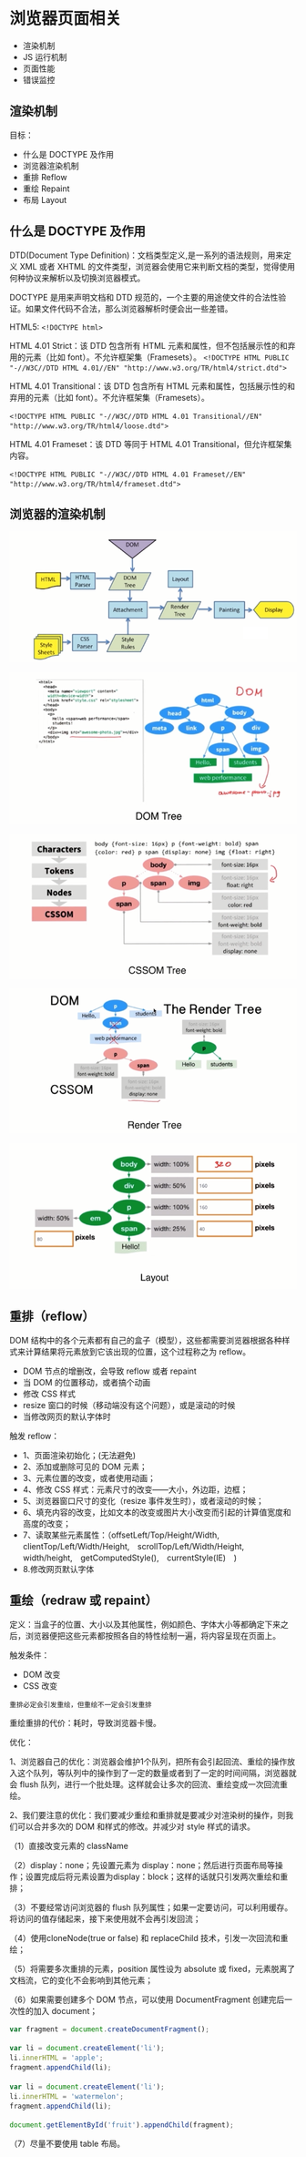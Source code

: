 # 浏览器页面相关

- 渲染机制
- JS 运行机制
- 页面性能
- 错误监控

## 渲染机制

目标：

- 什么是 DOCTYPE 及作用
- 浏览器渲染机制
- 重排 Reflow
- 重绘 Repaint
- 布局 Layout

## 什么是 DOCTYPE 及作用

DTD(Document Type Definition)：文档类型定义,是一系列的语法规则，用来定义 XML 或者 XHTML 的文件类型，浏览器会使用它来判断文档的类型，觉得使用何种协议来解析以及切换浏览器模式。

DOCTYPE 是用来声明文档和 DTD 规范的，一个主要的用途使文件的合法性验证。如果文件代码不合法，那么浏览器解析时便会出一些差错。

HTML5: `<!DOCTYPE html>`

HTML 4.01 Strict：该 DTD 包含所有 HTML 元素和属性，但不包括展示性的和弃用的元素（比如 font）。不允许框架集（Framesets）。
`<!DOCTYPE HTML PUBLIC "-//W3C//DTD HTML 4.01//EN" "http://www.w3.org/TR/html4/strict.dtd">`

HTML 4.01 Transitional：该 DTD 包含所有 HTML 元素和属性，包括展示性的和弃用的元素（比如 font）。不允许框架集（Framesets）。

`<!DOCTYPE HTML PUBLIC "-//W3C//DTD HTML 4.01 Transitional//EN"
"http://www.w3.org/TR/html4/loose.dtd">`

HTML 4.01 Frameset：该 DTD 等同于 HTML 4.01 Transitional，但允许框架集内容。

`<!DOCTYPE HTML PUBLIC "-//W3C//DTD HTML 4.01 Frameset//EN"
"http://www.w3.org/TR/html4/frameset.dtd">`

## 浏览器的渲染机制

![xrjz](./img/xrjz.png)

![shili](./img/shili.png)

![cssom](./img/cssom.png)

![readertree](./img/readertree.png)

![layout](./img/layout.png)

## 重排（reflow）

DOM 结构中的各个元素都有自己的盒子（模型），这些都需要浏览器根据各种样式来计算结果将元素放到它该出现的位置，这个过程称之为 reflow。

- DOM 节点的增删改，会导致 reflow 或者 repaint
- 当 DOM 的位置移动，或者搞个动画
- 修改 CSS 样式
- resize 窗口的时候（移动端没有这个问题），或是滚动的时候
- 当修改网页的默认字体时

触发 reflow：

- 1、页面渲染初始化；(无法避免)
- 2、添加或删除可见的 DOM 元素；
- 3、元素位置的改变，或者使用动画；
- 4、修改 CSS 样式：元素尺寸的改变——大小，外边距，边框；
- 5、浏览器窗口尺寸的变化（resize 事件发生时），或者滚动的时候；
- 6、填充内容的改变，比如文本的改变或图片大小改变而引起的计算值宽度和高度的改变；
- 7、读取某些元素属性：（offsetLeft/Top/Height/Width,　clientTop/Left/Width/Height,　scrollTop/Left/Width/Height,　width/height,　getComputedStyle(),　currentStyle(IE)　)
- 8.修改网页默认字体

## 重绘（redraw 或 repaint）

定义：当盒子的位置、大小以及其他属性，例如颜色、字体大小等都确定下来之后，浏览器便把这些元素都按照各自的特性绘制一遍，将内容呈现在页面上。

触发条件：

- DOM 改变
- CSS 改变

`重排必定会引发重绘，但重绘不一定会引发重排`

重绘重排的代价：耗时，导致浏览器卡慢。

优化：　　

1、浏览器自己的优化：浏览器会维护1个队列，把所有会引起回流、重绘的操作放入这个队列，等队列中的操作到了一定的数量或者到了一定的时间间隔，浏览器就会 flush 队列，进行一个批处理。这样就会让多次的回流、重绘变成一次回流重绘。

2、我们要注意的优化：我们要减少重绘和重排就是要减少对渲染树的操作，则我们可以合并多次的 DOM 和样式的修改。并减少对 style 样式的请求。

（1）直接改变元素的 className

（2）display：none；先设置元素为 display：none；然后进行页面布局等操作；设置完成后将元素设置为display：block；这样的话就只引发两次重绘和重排；

（3）不要经常访问浏览器的 flush 队列属性；如果一定要访问，可以利用缓存。将访问的值存储起来，接下来使用就不会再引发回流；

（4）使用cloneNode(true or false) 和 replaceChild 技术，引发一次回流和重绘；

（5）将需要多次重排的元素，position 属性设为 absolute 或 fixed，元素脱离了文档流，它的变化不会影响到其他元素；

（6）如果需要创建多个 DOM 节点，可以使用 DocumentFragment 创建完后一次性的加入 document；

```js
var fragment = document.createDocumentFragment();

var li = document.createElement('li');
li.innerHTML = 'apple';
fragment.appendChild(li);

var li = document.createElement('li');
li.innerHTML = 'watermelon';
fragment.appendChild(li);

document.getElementById('fruit').appendChild(fragment);
```

（7）尽量不要使用 table 布局。
